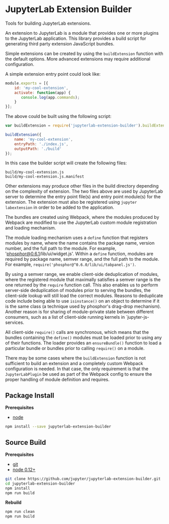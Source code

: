 JupyterLab Extension Builder
============================

Tools for building JupyterLab extensions.

An extension to JupyterLab is a module that provides one or more
plugins to the JupyterLab application.  This library provides
a build script for generating third party extension JavaScript
bundles.  

Simple extensions can be created by using the `buildExtension` function
with the default options.  More advanced extensions may require additional
configuration.

A simple extension entry point could look like: 

```javascript
module.exports = [{
    id: 'my-cool-extension',
    activate: function(app) {
       console.log(app.commands);
    }
}];
```

The above could be built using the following script:

```javascript
var buildExtension = require('jupyterlab-extension-builder').buildExtension;

buildExtension({
    name: 'my-cool-extension',
    entryPath: './index.js',
    outputPath: './build'
});
```

In this case the builder script will create the following files:

```
build/my-cool-extension.js
build/my-cool-extension.js.manifest
```

Other extensions may produce other files in the build directory
depending on the complexity of extension.  The two files above
are used by JupyterLab server to determine the entry point file(s) and 
entry point module(s) for the extension.  The extension must also be 
registered using `jupyter labextension` in order to be added to the 
application.

The bundles are created using Webpack, where the modules produced
by Webpack are modified to use the JupyterLab custom module registration
and loading mechanism.  

The module loading mechanism uses a `define` function that registers
modules by name, where the name contains the package name, version 
number, and the full path to the module.  For example, 'phosphor@0.6.1/lib/ui/widget.js'.  Within a `define` function, modules are required by package
name, semver range, and the full path to the module.  For example,
`require('phosphor@^0.6.0/lib/ui/tabpanel.js')`.  

By using a semver range, we enable client-side deduplication of modules, where 
the registered module that maximally satisfies a semver range is the one 
returned by the `require` function call.  This also enables us to perform 
server-side deduplication of modules prior to serving the bundles, the 
client-side lookup will still load the correct modules.  Reasons to deduplicate
code include being able to use `isinstance()` on an object to determine if
it is the same class (a technique used by phosphor's drag-drop mechanism).  
Another reason is for sharing of module-private state between different
consumers, such as a list of client-side running kernels in 
`jupyter-js-services.

All client-side `require()` calls are synchronous, which means that the 
bundles containing the `define()` modules must be loaded prior to using
any of their functions.  The loader provides an `ensureBundle()` function
to load a particular bundle or bundles prior to calling `require()` on
a module.

There may be some cases where the `buildExtension` function is not sufficient
to build an extension and a completely custom Webpack configuration is 
needed.  In that case, the only requirement is that the `JupyterLabPlugin` be 
used as part of the Webpack config to ensure the proper handling of module
definition and requires.


Package Install
---------------

**Prerequisites**
- [node](http://nodejs.org/)

```bash
npm install --save jupyterlab-extension-builder
```


Source Build
------------

**Prerequisites**
- [git](http://git-scm.com/)
- [node 0.12+](http://nodejs.org/)

```bash
git clone https://github.com/jupyter/jupyterlab-extension-builder.git
cd jupyterlab-extension-builder
npm install
npm run build
```

**Rebuild**
```bash
npm run clean
npm run build
```

